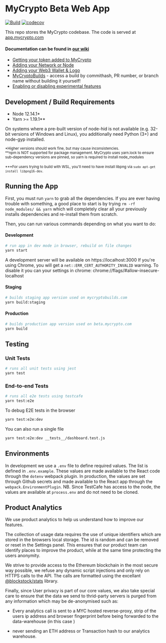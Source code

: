 # MyCrypto Beta Web App

[![Build](https://github.com/MyCryptoHQ/MyCrypto/workflows/GitHub%20CI/badge.svg?branch=master)](https://github.com/MyCryptoHQ/MyCrypto/actions)
[![codecov](https://codecov.io/gh/MyCryptoHQ/MyCrypto/branch/master/graph/badge.svg)](https://codecov.io/gh/MyCryptoHQ/MyCrypto)

This repo stores the MyCrypto codebase. The code is served at [app.mycrypto.com](https://mycrypto.com)

#### Documentation can be found in [our wiki](https://github.com/MyCryptoHQ/MyCrypto/wiki)

- [Getting your token added to MyCrypto](https://github.com/MyCryptoHQ/MyCrypto/wiki/Contributing-%E2%80%90-Adding-Tokens)
- [Adding your Network or Node](https://github.com/MyCryptoHQ/MyCrypto/wiki/Contributing-%E2%80%90-Network-or-Node)
- [Adding your Web3 Wallet & Logo](https://github.com/MyCryptoHQ/MyCrypto/wiki/Contributing-%E2%80%90-Web3-Wallet)
- [MyCryptoBuilds](https://github.com/MyCryptoHQ/MyCrypto/wiki/MyCryptoBuilds) - access a build by commithash, PR number, or branch name without building it yourself!
- [Enabling or disabling experimental features](https://github.com/MyCryptoHQ/MyCrypto/wiki/Feature-flags)

## Development / Build Requirements

- Node 12.14.1\*
- Yarn >= 1.19.1\*\*

On systems where a pre-built version of node-hid is not available (e.g. 32-bit versions of Windows and Linux), you additionally need Python (3+) and node-gyp installed.

<sub>\*Higher versions should work fine, but may cause inconsistencies.</sub>
<br />
<sub>\*\*npm is NOT supported for package management. MyCrypto uses yarn.lock to ensure sub-dependency versions are pinned, so yarn is required to install node_modules</sub>
<br />
<br />
<sub>\*\*\*For users trying to build with WSL, you'll need to have install libpng via `sudo apt-get install libpng16-dev`.</sub>

## Running the App

First, you must run `yarn` to grab all the dependencies. If you are ever having trouble with something, a good place to start is by trying `rm -rf node_modules/ && yarn` which will completely clear all your previously installs dependencies and re-install them from scratch.

Then, you can run various commands depending on what you want to do:

#### Development

```bash
# run app in dev mode in browser, rebuild on file changes
yarn start
```

A development server will be available on https://localhost:3000
If you're using Chrome, you will get a `net::ERR_CERT_AUTHORITY_INVALID` warning.
To disable it you can your settings in chrome: chrome://flags/#allow-insecure-localhost

#### Staging

```bash
# builds staging app version used on mycryptobuilds.com
yarn build:staging
```

#### Production

```bash
# builds production app version used on beta.mycrypto.com
yarn build
```

## Testing

### Unit Tests

```bash
# runs all unit tests using jest
yarn test
```

### End-to-end Tests

```bash
# runs all e2e tests using testcafe
yarn test:e2e
```

To debug E2E tests in the browser

```bash
yarn test:e2e:dev
```

You can also run a single file

```bash
yarn test:e2e:dev __tests__/dashboard.test.js
```

## Environments

In development we use a `.env` file to define required values. The list is defined in `.env.example`. These values are made available to the React code through the `dotenv` webpack plugin.
In production, the values are set through Github secrets and made available to the React app through the `webpack.EnvironmentPlugin`.
NB. Since TestCafe has access to the node, the values are available at `process.env` and do not need to be cloned.

## Product Analytics

We use product analytics to help us understand how to improve our features.

The collection of usage data requires the use of unique identifiers which are stored in the browsers local storage. The id is random and can be removed or reset in the Settings panel. This ensures that our product team can identify places to improve the product, while at the same time protecting the users anonymity.

We strive to provide access to the Ethereum blockchain in the most secure way possible, we refuse any dynamic script injections and only rely on HTTPS calls to the API. The calls are formatted using the excellant [@blockstock/stats](https://github.com/MyCryptoHQ/stats) library.

Finally, since User privacy is part of our core values, we also take special care to ensure that the data we send to thrid-party servers is purged from any information which may be de-anonymised such as:

- Every analytics call is sent to a MYC hosted reverse-proxy, strip of the users ip address and browser fingerprint before being forwarded to the data-warehouse (in this case )

- never sending an ETH address or Transaction hash to our analytics warehouse.
